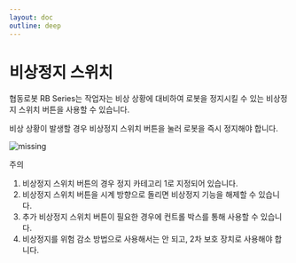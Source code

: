 ```yaml
---
layout: doc
outline: deep
---
```


# 비상정지 스위치

협동로봇 RB Series는 작업자는 비상 상황에 대비하여 로봇을 정지시킬 수 있는 비상정지 스위치 버튼을 사용할 수 있습니다.

비상 상황이 발생할 경우 비상정지 스위치 버튼을 눌러 로봇을 즉시 정지해야 합니다.

![missing](/manual/common/safety_function/5.png)

<div class="warning custom-block">
  <p class="custom-block-title">주의</p>
  <ol>
    <li>
      비상정지 스위치 버튼의 경우 정지 카테고리 1로 지정되어 있습니다.
    </li>
    <li>
      비상정지 스위치 버튼을 시계 방향으로 돌리면 비상정지 기능을 해제할 수 있습니다.
    </li>
    <li>
      추가 비상정지 스위치 버튼이 필요한 경우에 컨트롤 박스를 통해 사용할 수 있습니다.
    </li>
    <li>
      비상정지를 위험 감소 방법으로 사용해서는 안 되고, 2차 보호 장치로 사용해야 합니다.
    </li>
  </ol>
</div>
